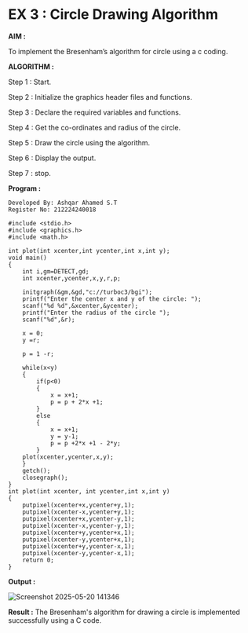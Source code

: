 # EX 3 : Circle Drawing Algorithm

**AIM :**

To  implement the Bresenham’s  algorithm for circle using a c coding.


**ALGORITHM :**

Step 1 : Start.
    
Step 2 : Initialize the graphics header files and functions.
   
Step 3 : Declare the required variables and functions.
 
Step 4 : Get the co-ordinates and radius of the circle.

Step 5 : Draw the circle using the algorithm.

Step  6 : Display the output.
  
Step 7 : stop.

**Program :**
```
Developed By: Ashqar Ahamed S.T
Register No: 212224240018
```
```
#include <stdio.h>
#include <graphics.h>
#include <math.h>

int plot(int xcenter,int ycenter,int x,int y);
void main()
{
	int i,gm=DETECT,gd;
	int xcenter,ycenter,x,y,r,p;
	
	initgraph(&gm,&gd,"c://turboc3/bgi");
	printf("Enter the center x and y of the circle: ");
	scanf("%d %d",&xcenter,&ycenter);
	printf("Enter the radius of the circle ");
	scanf("%d",&r);
	
	x = 0;
	y =r;
	
	p = 1 -r;
 
	while(x<y)
	{
		if(p<0)
		{	
			x = x+1;
			p = p + 2*x +1;
		}
		else
		{
			x = x+1;
			y = y-1;
			p = p +2*x +1 - 2*y;
		}
	plot(xcenter,ycenter,x,y);
	}
	getch();
	closegraph();
}
int plot(int xcenter, int ycenter,int x,int y)
{
	putpixel(xcenter+x,ycenter+y,1);
	putpixel(xcenter-x,ycenter+y,1);
	putpixel(xcenter+x,ycenter-y,1);
	putpixel(xcenter-x,ycenter-y,1);
	putpixel(xcenter+y,ycenter+x,1);
	putpixel(xcenter-y,ycenter+x,1);
	putpixel(xcenter+y,ycenter-x,1);
	putpixel(xcenter-y,ycenter-x,1);
	return 0;
}
```


**Output :**

![Screenshot 2025-05-20 141346](https://github.com/user-attachments/assets/ff0a1c59-5df5-4a77-97c8-d6dcbae660a9)


**Result :**
The Bresenham's algorithm for drawing a circle is implemented successfully using a C code.
